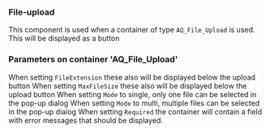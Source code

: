 ### File-upload

This component is used when a container of type `AQ_File_Upload` is used.
This will be displayed as a button

### Parameters on container 'AQ_File_Upload'

When setting `FileExtension` these also will be displayed below the upload button
When setting `MaxFileSize` these also will be displayed below the upload button
When setting `Mode` to single, only one file can be selected in the pop-up dialog
When setting `Mode` to multi, multiple files can be selected in the pop-up dialog
When setting `Required` the container will contain a field with error messages that should be displayed. 
